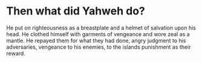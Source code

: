 # Then what did Yahweh do?

He put on righteousness as a breastplate and a helmet of salvation upon his head. He clothed himself with garments of vengeance and wore zeal as a mantle. He repayed them for what they had done, angry judgment to his adversaries, vengeance to his enemies, to the islands punishment as their reward.
